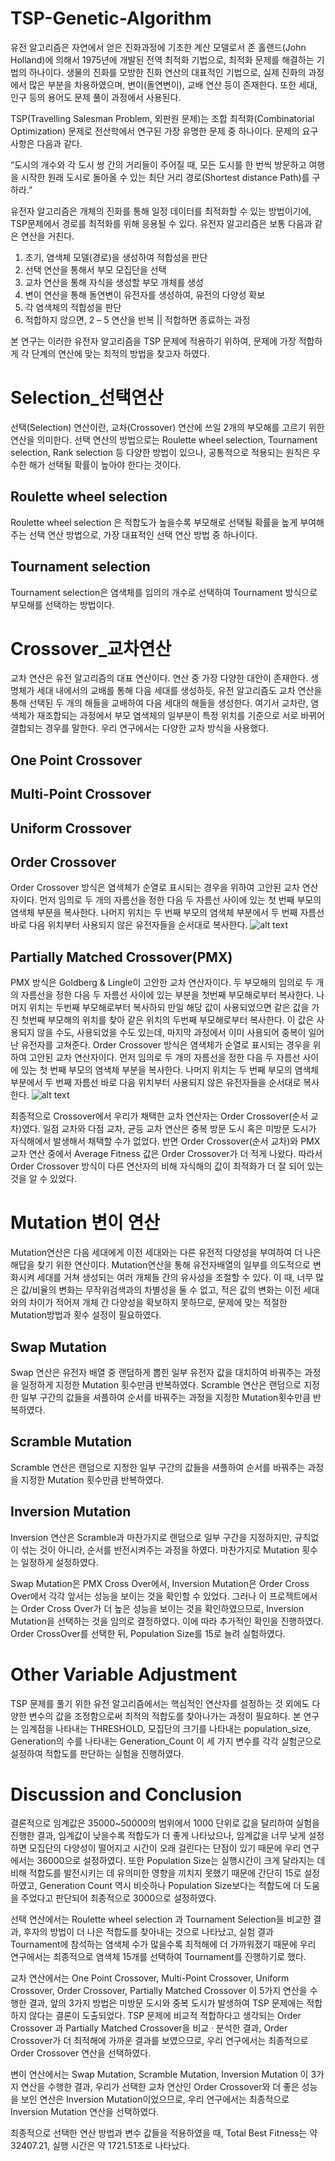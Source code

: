 # TSP-Genetic-Algorithm
유전 알고리즘은 자연에서 얻은 진화과정에 기초한 계산 모델로서 존 홀랜드(John Holland)에 의해서 1975년에 개발된 전역 최적화 기법으로, 최적화 문제를 해결하는 기법의 하나이다. 생물의 진화를 모방한 진화 연산의 대표적인 기법으로, 실제 진화의 과정에서 많은 부분을 차용하였으며, 변이(돌연변이), 교배 연산 등이 존재한다. 또한 세대, 인구 등의 용어도 문제 풀이 과정에서 사용된다. 


TSP(Travelling Salesman Problem, 외판원 문제)는 조합 최적화(Combinatorial Optimization) 문제로 전산학에서 연구된 가장 유명한 문제 중 하나이다. 문제의 요구 사항은 다음과 같다.

“도시의 개수와 각 도시 쌍 간의 거리들이 주어질 때, 모든 도시를 한 번씩 방문하고 여행을 시작한 원래 도시로 돌아올 수 있는 최단 거리 경로(Shortest distance Path)를 구하라.”


유전자 알고리즘은 개체의 진화를 통해 일정 데이터를 최적화할 수 있는 방법이기에, TSP문제에서 경로를 최적화를 위해 응용될 수 있다. 유전자 알고리즘은 보통 다음과 같은 연산을 거친다. 

1. 초기, 염색체 모델(경로)을 생성하여 적합성을 판단 
2. 선택 연산을 통해서 부모 모집단을 선택 
3. 교차 연산을 통해 자식을 생성할 부모 개체를 생성 
4. 변이 연산을 통해 돌연변이 유전자를 생성하여, 유전의 다양성 확보 
5. 각 염색체의 적합성을 판단 
6. 적합하지 않으면, 2 – 5 연산을 반복 || 적합하면 종료하는 과정 

본 연구는 이러한 유전자 알고리즘을 TSP 문제에 적용하기 위하여, 문제에 가장 적합하게 각 단계의 연산에 맞는 최적의 방법을 찾고자 하였다.

# Selection_선택연산
선택(Selection) 연산이란, 교차(Crossover) 연산에 쓰일 2개의 부모해를 고르기 위한 연산을 의미한다. 선택 연산의 방법으로는 Roulette wheel selection, Tournament selection, Rank selection 등 다양한 방법이 있으나, 공통적으로 적용되는 원칙은 우수한 해가 선택될 확률이 높아야 한다는 것이다.

## Roulette wheel selection
Roulette wheel selection 은 적합도가 높을수록 부모해로 선택될 확률을 높게 부여해주는 선택 연산 방법으로, 가장 대표적인 선택 연산 방법 중 하나이다. 

## Tournament selection
Tournament selection은 염색체를 임의의 개수로 선택하여 Tournament 방식으로 부모해를 선택하는 방법이다.

# Crossover_교차연산
교차 연산은 유전 알고리즘의 대표 연산이다. 연산 중 가장 다양한 대안이 존재한다. 생명체가 세대 내에서의 교배를 통해 다음 세대를 생성하듯, 유전 알고리즘도 교차 연산을 통해 선택된 두 개의 해들을 교배하여 다음 세대의 해들을 생성한다. 여기서 교차란, 염색체가 재조합되는 과정에서 부모 염색체의 일부분이 특정 위치를 기준으로 서로 바뀌어 결합되는 경우를 말한다. 우리 연구에서는 다양한 교차 방식을 사용했다.

## One Point Crossover

## Multi-Point Crossover

## Uniform Crossover

## Order Crossover
Order Crossover 방식은 염색체가 순열로 표시되는 경우을 위하여 고안된 교차 연산자이다. 먼저 임의로 두 개의 자름선을 정한 다음 두 자름선 사이에 있는 첫 번째 부모의 염색체 부분을 복사한다. 나머지 위치는 두 번째 부모의 염색체 부분에서 두 번째 자름선 바로 다음 위치부터 사용되지 않은 유전자들을 순서대로 복사한다. 
![alt text](https://www.researchgate.net/profile/Shuihua-Wang/publication/282998951/figure/fig4/AS:433588496801795@1480386961920/An-example-of-order-crossover.png)

## Partially Matched Crossover(PMX)
PMX 방식은 Goldberg & Lingle이 고안한 교차 연산자이다. 두 부모해의 임의로 두 개의 자름선을 정한 다음 두 자름선 사이에 있는 부분을 첫번째 부모해로부터 복사한다. 나머지 위치는 두번째 부모해로부터 복사하되 만일 해당 값이 사용되었으면 같은 값을 가진 첫번째 부모해의 위치를 찾아 같은 위치의 두번째 부모해로부터 복사한다. 이 값은 사용되지 않을 수도, 사용되었을 수도 있는데, 마지막 과정에서 이미 사용되어 중복이 일어난 유전자를 고쳐준다. 
Order Crossover 방식은 염색체가 순열로 표시되는 경우을 위하여 고안된 교차 연산자이다. 먼저 임의로 두 개의 자름선을 정한 다음 두 자름선 사이에 있는 첫 번째 부모의 염색체 부분을 복사한다. 나머지 위치는 두 번째 부모의 염색체 부분에서 두 번째 자름선 바로 다음 위치부터 사용되지 않은 유전자들을 순서대로 복사한다. 
![alt text](https://i.stack.imgur.com/ArNsG.png)

최종적으로 Crossover에서 우리가 채택한 교차 연산자는 Order Crossover(순서 교차)였다. 일점 교차와 다점 교차, 균등 교차 연산은 중복 방문 도시 혹은 미방문 도시가 자식해에서 발생해서 채택할 수가 없었다. 반면 Order Crossover(순서 교차)와 PMX 교차 연산 중에서 Average Fitness 값은 Order Crossover가 더 적게 나왔다. 따라서 Order Crossover 방식이 다른 연산자의 비해 자식해의 값이 최적화가 더 잘 되어 있는 것을 알 수 있었다. 

# Mutation 변이 연산
Mutation연산은 다음 세대에게 이전 세대와는 다른 유전적 다양성을 부여하여 더 나은 해답을 찾기 위한 연산이다. Mutation연산을 통해 유전자배열의 일부를 의도적으로 변화시켜 세대를 거쳐 생성되는 여러 개체들 간의 유사성을 조절할 수 있다. 이 때, 너무 많은 값/비율의 변화는 무작위검색과의 차별성을 둘 수 없고, 적은 값의 변화는 이전 세대와의 차이가 적어져 개체 간 다양성을 확보하지 못하므로, 문제에 맞는 적절한 Mutation방법과 횟수 설정이 필요하였다. 

## Swap Mutation
Swap 연산은 유전자 배열 중 랜덤하게 뽑힌 일부 유전자 값을 대치하여 바꿔주는 과정을 일정하게 지정한 Mutation 횟수만큼 반복하였다. Scramble 연산은 랜덤으로 지정한 일부 구간의 값들을 셔플하여 순서를 바꿔주는 과정을 지정한 Mutation횟수만큼 반복하였다. 

## Scramble Mutation
Scramble 연산은 랜덤으로 지정한 일부 구간의 값들을 셔플하여 순서를 바꿔주는 과정을 지정한 Mutation 횟수만큼 반복하였다.

## Inversion Mutation
Inversion 연산은 Scramble과 마찬가지로 랜덤으로 일부 구간을 지정하지만, 규칙없이 섞는 것이 아니라, 순서를 반전시켜주는 과정을 하였다. 마찬가지로 Mutation 횟수는 일정하게 설정하였다. 


Swap Mutation은 PMX Cross Over에서, Inversion Mutation은 Order Cross Over에서 각각 앞서는 성능을 보이는 것을 확인할 수 있었다. 그러나 이 프로젝트에서는 Order Cross Over가 더 높은 성능을 보이는 것을 확인하였으므로, Inversion Mutation을 선택하는 것을 임의로 결정하였다. 이에 따라 추가적인 확인을 진행하였다. Order CrossOver를 선택한 뒤, Population Size를 15로 늘려 실험하였다.

# Other Variable Adjustment
TSP 문제를 풀기 위한 유전 알고리즘에서는 핵심적인 연산자를 설정하는 것 외에도 다양한 변수의 값을 조정함으로써 최적의 적합도를 찾아나가는 과정이 필요하다. 본 연구는 임계점을 나타내는 THRESHOLD, 모집단의 크기를 나타내는 population_size, Generation의 수를 나타내는 Generation_Count 이 세 가지 변수를 각각 실험군으로 설정하여 적합도를 판단하는 실험을 진행하였다.


# Discussion and Conclusion

결론적으로 임계값은 35000~50000의 범위에서 1000 단위로 값을 달리하여 실험을 진행한 결과, 임계값이 낮을수록 적합도가 더 좋게 나타났으나, 임계값을 너무 낮게 설정하면 모집단의 다양성이 떨어지고 시간이 오래 걸린다는 단점이 있기 때문에 우리 연구에서는 36000으로 설정하였다. 또한 Population Size는 실행시간이 크게 달라지는 데 비해 적합도를 발전시키는 데 유의미한 영향을 끼치지 못했기 때문에 간단히 15로 설정하였고, Generation Count 역시 비슷하나 Population Size보다는 적합도에 더 도움을 주었다고 판단되어 최종적으로 3000으로 설정하였다.

선택 연산에서는 Roulette wheel selection 과 Tournament Selection을 비교한 결과, 후자의 방법이 더 나은 적합도를 찾아내는 것으로 나타났고, 실험 결과 Tournament에 참석하는 염색체 수가 많을수록 최적해에 더 가까워졌기 때문에 우리 연구에서는 최종적으로 염색체 15개를 선택하여 Tournament를 진행하기로 했다.

교차 연산에서는 One Point Crossover, Multi-Point Crossover, Uniform Crossover, Order Crossover, Partially Matched Crossover 이 5가지 연산을 수행한 결과, 앞의 3가지 방법은 미방문 도시와 중복 도시가 발생하여 TSP 문제에는 적합하지 않다는 결론이 도출되었다. TSP 문제에 비교적 적합하다고 생각되는 Order Crossover 과 Partially Matched Crossover을 비교 · 분석한 결과, Order Crossover가 더 최적해에 가까운 결과를 보였으므로, 우리 연구에서는 최종적으로 Order Crossover 연산을 선택하였다.

변이 연산에서는 Swap Mutation, Scramble Mutation, Inversion Mutation 이 3가지 연산을 수행한 결과, 우리가 선택한 교차 연산인 Order Crossover와 더 좋은 성능을 보인 연산은 Inversion Mutation이었으므로, 우리 연구에서는 최종적으로 Inversion Mutation 연산을 선택하였다.


최종적으로 선택한 연산 방법과 변수 값들을 적용하였을 때, Total Best Fitness는 약 32407.21, 실행 시간은 약 1721.51초로 나타났다.

